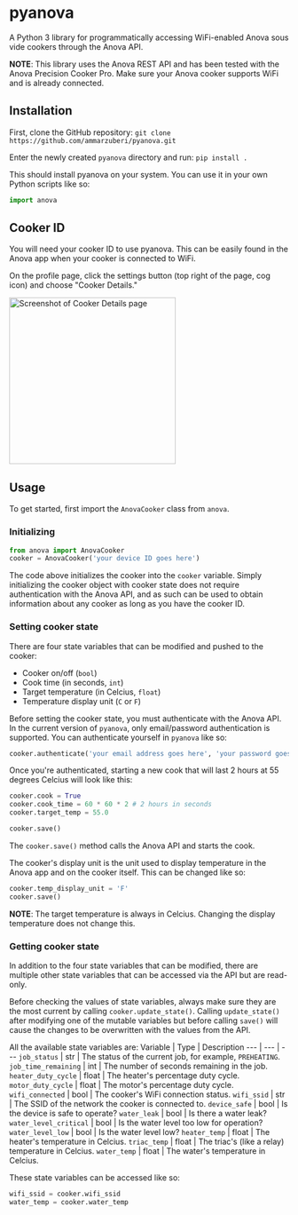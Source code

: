 # pyanova
A Python 3 library for programmatically accessing WiFi-enabled Anova sous vide cookers through the Anova API.

**NOTE**: This library uses the Anova REST API and has been tested with the Anova Precision Cooker Pro. Make sure your Anova cooker supports WiFi and is already connected.

## Installation
First, clone the GitHub repository:
```git clone https://github.com/ammarzuberi/pyanova.git```

Enter the newly created `pyanova` directory and run:
```pip install .```

This should install pyanova on your system. You can use it in your own Python scripts like so:
```python
import anova
```

## Cooker ID
You will need your cooker ID to use pyanova. This can be easily found in the Anova app when your cooker is connected to WiFi.

On the profile page, click the settings button (top right of the page, cog icon) and choose "Cooker Details."

<img alt="Screenshot of Cooker Details page" src="https://i.imgur.com/mEcrKPa.jpg" width="300" />

## Usage
To get started, first import the `AnovaCooker` class from `anova`.

### Initializing
```python
from anova import AnovaCooker
cooker = AnovaCooker('your device ID goes here')
```

The code above initializes the cooker into the `cooker` variable. Simply initializing the cooker object with cooker state does not require authentication with the Anova API, and as such can be used to obtain information about any cooker as long as you have the cooker ID.

### Setting cooker state
There are four state variables that can be modified and pushed to the cooker:
* Cooker on/off (`bool`)
* Cook time (in seconds, `int`)
* Target temperature (in Celcius, `float`)
* Temperature display unit (`C` or `F`)

Before setting the cooker state, you must authenticate with the Anova API. In the current version of `pyanova`, only email/password authentication is supported. You can authenticate yourself in `pyanova` like so:
```python
cooker.authenticate('your email address goes here', 'your password goes here')
``` 

Once you're authenticated, starting a new cook that will last 2 hours at 55 degrees Celcius will look like this:
```python
cooker.cook = True
cooker.cook_time = 60 * 60 * 2 # 2 hours in seconds
cooker.target_temp = 55.0

cooker.save()
```
The `cooker.save()` method calls the Anova API and starts the cook.

The cooker's display unit is the unit used to display temperature in the Anova app and on the cooker itself. This can be changed like so:
```python
cooker.temp_display_unit = 'F'
cooker.save()
```

**NOTE**: The target temperature is always in Celcius. Changing the display temperature does not change this.

### Getting cooker state
In addition to the four state variables that can be modified, there are multiple other state variables that can be accessed via the API but are read-only.

Before checking the values of state variables, always make sure they are the most current by calling `cooker.update_state()`. Calling `update_state()` after modifying one of the mutable variables but before calling `save()` will cause the changes to be overwritten with the values from the API.

All the available state variables are:
Variable | Type | Description
--- | --- | ---
`job_status` | str | The status of the current job, for example, `PREHEATING`.
`job_time_remaining` | int | The number of seconds remaining in the job.
`heater_duty_cycle` | float | The heater's percentage duty cycle.
`motor_duty_cycle` | float | The motor's percentage duty cycle.
`wifi_connected` | bool | The cooker's WiFi connection status.
`wifi_ssid` | str | The SSID of the network the cooker is connected to.
`device_safe` | bool | Is the device is safe to operate?
`water_leak` | bool | Is there a water leak?
`water_level_critical` | bool | Is the water level too low for operation?
`water_level_low` | bool | Is the water level low?
`heater_temp` | float | The heater's temperature in Celcius.
`triac_temp` | float | The triac's (like a relay) temperature in Celcius.
`water_temp` | float | The water's temperature in Celcius.

These state variables can be accessed like so:
```python
wifi_ssid = cooker.wifi_ssid
water_temp = cooker.water_temp
```


